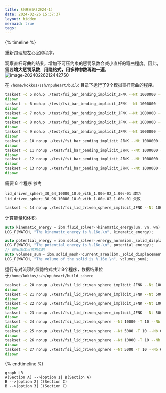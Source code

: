 ```yaml
---
title: 科研日记(2024-1)
date: 2024-02-26 15:37:37
layout: hidden
mermaid: true
tags:
---
```


{% timeline %}
<!-- node 2024 年 2 月 26 日 15:37 -->
重新跑理想左心室的程序。

<!-- node 2024 年 2 月 26 日 21:22 -->
观察直杆弯曲的结果，增加不可压约束的惩罚系数会减小直杆的弯曲程度。因此，需要**增大惩罚系数，用隐格式，用多种参数再跑一遍**。
![image-20240226212442750](https://githubimages.pengfeima.cn/images/202402262124977.png)
<!-- node 2024 年 2 月 26 日 21:50 -->
在 `/home/kokkos/ssh/npuheart/build` 目录下运行了9个模拟直杆弯曲的程序。
```bash
taskset -c 5 nohup ./test/fsi_bar_bending_implicit_JFNK --Nt 1000000 --Nb 64 --Ns 30 --kappa 100000 &
disown
taskset -c 6 nohup ./test/fsi_bar_bending_implicit_JFNK --Nt 1000000 --Nb 96 --Ns 30 --kappa 100000 &
disown
taskset -c 7 nohup ./test/fsi_bar_bending_implicit_JFNK --Nt 1000000 --Nb 128 --Ns 30 --kappa 100000 &
disown
taskset -c 8 nohup ./test/fsi_bar_bending_implicit_JFNK --Nt 1000000 --Nb 64 --Ns 40 --kappa 100000 &
disown
taskset -c 9 nohup ./test/fsi_bar_bending_implicit_JFNK --Nt 1000000 --Nb 96 --Ns 40 --kappa 100000 &
disown
taskset -c 10 nohup ./test/fsi_bar_bending_implicit_JFNK --Nt 1000000 --Nb 128 --Ns 40 --kappa 100000 &
disown
taskset -c 11 nohup ./test/fsi_bar_bending_implicit_JFNK --Nt 1000000 --Nb 64 --Ns 50 --kappa 100000 &
disown
taskset -c 12 nohup ./test/fsi_bar_bending_implicit_JFNK --Nt 1000000 --Nb 96 --Ns 50 --kappa 100000 &
disown
taskset -c 13 nohup ./test/fsi_bar_bending_implicit_JFNK --Nt 1000000 --Nb 128 --Ns 50 --kappa 100000 &
disown
```
<!-- node 2024 年 2 月 26 日 21:50 -->
需要 8 个程序
参考
```
lid_driven_sphere_30_64_10000_10.0_with_1.00e-02_1.00e-01 成功
lid_driven_sphere_30_96_10000_10.0_with_1.00e-02_1.00e-01 失败
```

```bash
taskset -c 14 nohup ./test/fsi_lid_driven_sphere_implicit_JFNK --Nt 10000 -T 10 --Nb 64 --Ns 30 --mus 0.1 --muf 0.01 &
```

<!-- node 2024 年 2 月 26 日 23:30 -->

计算能量和体积。
```c++
auto kinematic_energy = ibm.fluid_solver->kinematic_energy(un, vn, wn);
LOG_F(WATCH, "The kinematic_energy is %.16e.\n", kinematic_energy);

auto potential_energy = ibm.solid_solver->energy_norm(ibm._solid_displacement_2);
LOG_F(WATCH, "The potential_energy is %.16e.\n", potential_energy);
// 输出固体当前构型的
auto volumes_sum = ibm.solid_mesh->current_area(ibm._solid_displacement);
LOG_F(WATCH, "The volume of the solid is %.16e.\n", volumes_sum);
```
<!-- node 2024 年 2 月 27 日 10:21 -->

运行有对流项的显隐格式共计8个程序，数据结果位于`/home/kokkos/ssh/npuheart/build_sphere`
``` bash
taskset -c 20 nohup ./test/fsi_lid_driven_sphere_implicit_JFNK --Nt 10000 -T 10 --Nb 64 --Ns 30 --mus 0.1 --muf 0.01 --lamb 100 &
disown
taskset -c 21 nohup ./test/fsi_lid_driven_sphere_implicit_JFNK --Nt 5000 -T 10 --Nb 64 --Ns 30 --mus 0.1 --muf 0.01 --lamb 100 &
disown
taskset -c 22 nohup ./test/fsi_lid_driven_sphere_implicit_JFNK --Nt 10000 -T 10 --Nb 64 --Ns 30 --mus 1.0 --muf 0.01 --lamb 100 &
disown
taskset -c 23 nohup ./test/fsi_lid_driven_sphere_implicit_JFNK --Nt 5000 -T 10 --Nb 64 --Ns 30 --mus 1.0 --muf 0.01 --lamb 100 &
disown
taskset -c 24 nohup ./test/fsi_lid_driven_sphere --Nt 10000 -T 10 --Nb 64 --Ns 30 --mus 0.1 --muf 0.01 --lamb 100 &
disown
taskset -c 25 nohup ./test/fsi_lid_driven_sphere --Nt 5000 -T 10 --Nb 64 --Ns 30 --mus 0.1 --muf 0.01 --lamb 100 &
disown
taskset -c 26 nohup ./test/fsi_lid_driven_sphere --Nt 10000 -T 10 --Nb 64 --Ns 30 --mus 1.0 --muf 0.01 --lamb 100 &
disown
taskset -c 27 nohup ./test/fsi_lid_driven_sphere --Nt 5000 -T 10 --Nb 64 --Ns 30 --mus 1.0 --muf 0.01 --lamb 100 &
disown
```

{% endtimeline %}

```mermaid
graph LR
A(Section A) -->|option 1| B(Section A)
B -->|option 2| C(Section C)
B -->|option 3| C(Section C)
```
